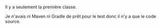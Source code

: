 Il y a seulement la première classe.

Je n'avais ni Maven ni Gradle de prêt pour le test donc il n'y a que le code source.